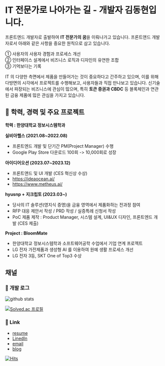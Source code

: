 # IT 전문가로 나아가는 길 - 개발자 김동현입니다.

프론트엔드 개발자로 출발하여 **IT 전문가의 꿈**을 이뤄나가고 있습니다. 프론트앤드 개발자로서 아래와 같은 사항을 중요한 원칙으로 삼고 있습니다.
      
① 사용자의 사용자 경험과 프로세스 개선   
② 인터페이스 설계에서 비즈니스 로직과 디자인의 유연한 조합   
③ 기억보다는 기록
   
IT 의 다양한 측면에서 제품을 만들어가는 것이 중요하다고 간주하고 있으며, 이를 위해 다방면의 시각에서 프로젝트를 수행해보고, 사용자들과 직접 만나보고 있습니다.
신기술에서 파장되는 비즈니스에 관심이 많으며, 특히 **토큰 증권과 CBDC** 등 블록체인과 연관된 금융 제품에 많은 관심을 가지고 있습니다. 

## 👣 학력, 경력 및 주요 프로젝트
**학력 : 한양대학교 정보시스템학과**   

**실비아헬스 (2021.08~2022.08)**
- 프론트엔드 개발 및 단기간 PM(Project Manager) 수행
- Google Play Store 다운로드 100회 -> 10,000회로 성장   

**아이디어오션 (2023.07~2023.12)**
- 프론트앤드 및 UI 개발 (CES 혁신상 수상)
- https://ideaocean.ai/
- https://www.metheus.ai/   

**hyusnp + 지크립토 (2023.03~)**
- 당사의 IT 솔루션(영지식 증명)을 금융 영역에서 제품화하는 전과정 참여
- RFP 대응 제안서 작성 / PRD 작성 / 실증특례 신청서 작성
- PoC 제품 제작 : Product Manager, 시스템 설계, UI&UX 디자인, 프론트엔드 개발 (CES 제출)

**Project : BloomMate**
- 한양대학교 정보시스템학과 소프트웨어공학 수업에서 기업 연계 프로젝트
- LG 전자 가전제품과 생성형 AI 를 이용하여 원예 생활 프로세스 개선
- LG 전자 3등, SKT One of Top3 수상

## 채널
### 🔖 개발 로그
![github stats](https://github-readme-stats.vercel.app/api?username=DonghyunKim98&show_icons=true&count_private=true&theme=tokyonight)

[![Solved.ac 프로필](http://mazassumnida.wtf/api/v2/generate_badge?boj=akainoo)](https://solved.ac/akainoo)

### 🔗 Link
- [resume](https://flashy-horse-480.notion.site/e8c9fcf71cc5453a8cc7548b43e7d9aa)
- [LinedIn](https://www.linkedin.com/in/%EB%8F%99%ED%98%84-%EA%B9%80-3a3a24218)
- [email](akainoo123@gmail.com)
- [blog](https://velog.io/@dongdong98)


[![Hits](https://hits.seeyoufarm.com/api/count/incr/badge.svg?url=https%3A%2F%2Fgithub.com%2FDonghyunKim98&count_bg=%2379C83D&title_bg=%23555555&icon=telegram.svg&icon_color=%23E7E7E7&title=hits&edge_flat=false)](https://hits.seeyoufarm.com)

<!-- [![Top Langs](https://github-readme-stats.vercel.app/api/top-langs/?username=DonghyunKim98&exclude_repo=AlgorithmStudy)](https://github.com/anuraghazra/github-readme-stats) -->
